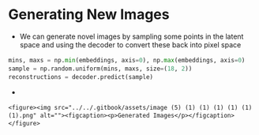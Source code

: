 # Generating New Images

* We can generate novel images by sampling some points in the latent space and using the decoder to convert these back into pixel space

```python
mins, maxs = np.min(embeddings, axis=0), np.max(embeddings, axis=0)
sample = np.random.uniform(mins, maxs, size=(18, 2))
reconstructions = decoder.predict(sample)
```

*

    <figure><img src="../../.gitbook/assets/image (5) (1) (1) (1) (1) (1) (1).png" alt=""><figcaption><p>Generated Images</p></figcaption></figure>

